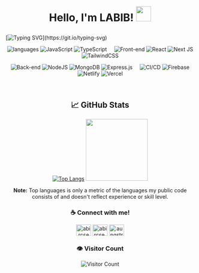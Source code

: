 <h1><p align="center">Hello, I'm LABIB! <a href="https://www.github.com/labibahmed10"><img src="https://media.giphy.com/media/hvRJCLFzcasrR4ia7z/giphy.gif" width="40px"></h1></a></p>


[![Typing SVG](https://readme-typing-svg.demolab.com?font=Fira+Code&size=25&duration=5000&pause=800&repeat=false&center=true&multiline=true&width=1220&height=150$&lines=Frontend+Focused+Full+Stack+developer.Currently+looking+for+a+role+in+any+company;that+will+help+me+to+grow+in+the+future.+Proficiency+in+Javascript%2C+ES6%2B%2C+React+;including++modern+Frameworks%2C+Libraries+and+Practices.)](https://git.io/typing-svg)




<div align="center">

![languages](https://img.shields.io/static/v1?label=&message=Languages:&color=111&style=plastic) ![JavaScript](https://img.shields.io/badge/javascript-%23323330.svg?style=flat&logo=javascript&logoColor=%23F7DF1E) ![TypeScript](https://img.shields.io/badge/typescript-%23007ACC.svg?style=flat&logo=typescript&logoColor=white) &nbsp;&nbsp;&nbsp; ![Front-end](https://img.shields.io/static/v1?label=&message=Front-end:&color=111&style=plastic) ![React](https://img.shields.io/badge/react-%2320232a.svg?style=flat&logo=react&logoColor=%2361DAFB) ![Next JS](https://img.shields.io/badge/Next-black?style=flat&logo=next.js&logoColor=white) ![TailwindCSS](https://img.shields.io/badge/tailwindcss-%2338B2AC.svg?style=flat&logo=tailwind-css&logoColor=white)

![Back-end](https://img.shields.io/static/v1?label=&message=Back-end:&color=111&style=plastic)
![NodeJS](https://img.shields.io/badge/node.js-6DA55F?style=flat&logo=node.js&logoColor=white) ![MongoDB](https://img.shields.io/badge/MongoDB-%234ea94b.svg?style=flat&logo=mongodb&logoColor=white) ![Express.js](https://img.shields.io/badge/express.js-%23404d59.svg?style=flat&logo=express&logoColor=%2361DAFB) &nbsp;&nbsp;&nbsp;
![CI/CD](https://img.shields.io/static/v1?label=&message=CI/CD:&color=111&style=plastic)
![Firebase](https://img.shields.io/badge/firebase-%23039BE5.svg?style=flat&logo=firebase) ![Netlify](https://img.shields.io/badge/netlify-%23000000.svg?style=flat&logo=netlify&logoColor=#00C7B7) ![Vercel](https://img.shields.io/badge/vercel-%23000000.svg?style=flat&logo=vercel&logoColor=white) 


<div align="center"> 

</br>

  ## &#x1f4c8; GitHub Stats
  
<p align="center" >
  
[![Top Langs](https://github-readme-stats.vercel.app/api/top-langs/?username=labibahmed10&show_icons=true&count_private=true&layout=compact&theme=radical&hide_border=true&bg_color=1F222E&title_color=F85D7F&icon_color=F8D866)](https://github.com/labibahmed10?tab=repositories) <img height="165" src="http://github-readme-streak-stats.herokuapp.com?user=labibahmed10&theme=tokyonight&hide_border=true&background=1F222E" />
  
</p>
  
<b>Note:</b> Top languages is only a metric of the languages my public code consists of and doesn't reflect experience or skill level.
  
</div>

</div>

<div align="center">
 
### ☕ Connect with me!

<p align="center">
<a href="https://www.linkedin.com/in/labib-ahmed10/" target="_blank"><img align="center" src="https://raw.githubusercontent.com/rahuldkjain/github-profile-readme-generator/master/src/images/icons/Social/linked-in-alt.svg" alt="abircse004" height="30" width="40" /></a>
<a href="https://fb.com/labib.ahmed.372" target="_blank"><img align="center" src="https://raw.githubusercontent.com/rahuldkjain/github-profile-readme-generator/master/src/images/icons/Social/facebook.svg" alt="abircse.nwu" height="30" width="40" /></a>
<a href="https://www.leetcode.com/labibahmed10" target="_blank"><img align="center" src="https://raw.githubusercontent.com/rahuldkjain/github-profile-readme-generator/master/src/images/icons/Social/leet-code.svg" alt="aungstrome315" height="30" width="40" /></a>

### 👁️ Visitor Count

![Visitor Count](https://profile-counter.glitch.me/labibahmed10/count.svg)

</div>


<!---
labibahmed10/labibahmed10 is a ✨ special ✨ repository because its `README.md` (this file) appears on your GitHub profile.
You can click the Preview link to take a look at your changes.
--->
